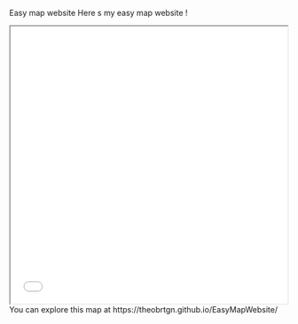 Easy map website
Here s my easy map website !
<iframe src="ManausMap.html" height="500" width="500"></iframe>
You can explore this map at https://theobrtgn.github.io/EasyMapWebsite/
